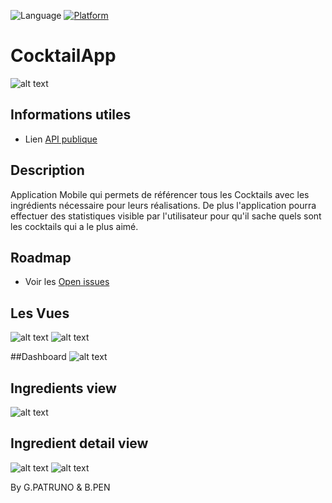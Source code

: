 ![Language](https://img.shields.io/github/languages/top/cortinico/kotlin-android-template?color=blue&logo=kotlin)
[![Platform](https://img.shields.io/badge/OS-Android-Green.svg)](https://shields.io/)


# CocktailApp

![alt text](app/src/main/res/mipmap-xxhdpi/ic_launcher.png)

## Informations utiles
* Lien [API publique](https://www.thecocktaildb.com/api.php)

## Description
Application Mobile qui permets de référencer tous les Cocktails avec les ingrédients nécessaire pour leurs réalisations. De plus l'application pourra effectuer des statistiques visible par l'utilisateur pour qu'il sache quels sont les cocktails qui a le plus aimé.

## Roadmap
* Voir les [Open issues](https://github.com/gpatruno/CocktailApp/issues)

## Les Vues
![alt text](app/assets/view-cocktails.png)
![alt text](app/assets/view-detail.png)

##Dashboard
![alt text](app/assets/view-dashboard.png)

## Ingredients view
![alt text](app/assets/view_ingredients.png)

## Ingredient detail view
![alt text](app/assets/ingredient_detail_page_alcohol.png)
![alt text](app/assets/ingredient_detail_page_non_alcohol.png)



By G.PATRUNO & B.PEN
